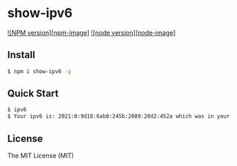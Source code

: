 # show-ipv6

[![NPM version][npm-image]][npm-url]
[![node version][node-image]][node-url]

[npm-url]: http://npmjs.org/package/show-ipv6
[node-url]: http://nodejs.org/download/

## Install

```bash
$ npm i show-ipv6 -g
```

## Quick Start

``` bash
$ ipv6
$ Your ipv6 is: 2021:0:9d18:6ab8:245b:2089:20d2:452a which was in your clipboard.
```


## License

The MIT License (MIT)
